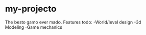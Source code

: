 # my-projecto
The besto gamo ever mado.
Features todo:
-World/level design
-3d Modeling
-Game mechanics
